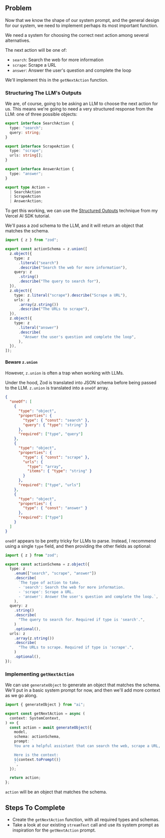 ## Problem

Now that we know the shape of our system prompt, and the general design for our system, we need to implement perhaps its most important function.

We need a system for choosing the correct next action among several alternatives.

The next action will be one of:

- `search`: Search the web for more information
- `scrape`: Scrape a URL
- `answer`: Answer the user's question and complete the loop

We'll implement this in the `getNextAction` function.

### Structuring The LLM's Outputs

We are, of course, going to be asking an LLM to choose the next action for us. This means we're going to need a very structured response from the LLM: one of three possible objects:

```ts
export interface SearchAction {
  type: "search";
  query: string;
}

export interface ScrapeAction {
  type: "scrape";
  urls: string[];
}

export interface AnswerAction {
  type: "answer";
}

export type Action =
  | SearchAction
  | ScrapeAction
  | AnswerAction;
```

To get this working, we can use the [Structured Outputs](https://www.aihero.dev/structured-outputs-with-vercel-ai-sdk) technique from my Vercel AI SDK tutorial.

We'll pass a zod schema to the LLM, and it will return an object that matches the schema.

```ts
import { z } from "zod";

export const actionSchema = z.union([
  z.object({
    type: z
      .literal("search")
      .describe("Search the web for more information"),
    query: z
      .string()
      .describe("The query to search for"),
  }),
  z.object({
    type: z.literal("scrape").describe("Scrape a URL"),
    urls: z
      .array(z.string())
      .describe("The URLs to scrape"),
  }),
  z.object({
    type: z
      .literal("answer")
      .describe(
        "Answer the user's question and complete the loop",
      ),
  }),
]);
```

#### Beware `z.union`

However, `z.union` is often a trap when working with LLMs.

Under the hood, Zod is translated into JSON schema before being passed to the LLM. `z.union` is translated into a `oneOf` array.

```json
{
  "oneOf": [
    {
      "type": "object",
      "properties": {
        "type": { "const": "search" },
        "query": { "type": "string" }
      },
      "required": ["type", "query"]
    },
    {
      "type": "object",
      "properties": {
        "type": { "const": "scrape" },
        "urls": {
          "type": "array",
          "items": { "type": "string" }
        }
      },
      "required": ["type", "urls"]
    },
    {
      "type": "object",
      "properties": {
        "type": { "const": "answer" }
      },
      "required": ["type"]
    }
  ]
}
```

`oneOf` appears to be pretty tricky for LLMs to parse. Instead, I recommend using a single `type` field, and then providing the other fields as optional:

```ts
import { z } from "zod";

export const actionSchema = z.object({
  type: z
    .enum(["search", "scrape", "answer"])
    .describe(
      `The type of action to take.
      - 'search': Search the web for more information.
      - 'scrape': Scrape a URL.
      - 'answer': Answer the user's question and complete the loop.`,
    ),
  query: z
    .string()
    .describe(
      "The query to search for. Required if type is 'search'.",
    )
    .optional(),
  urls: z
    .array(z.string())
    .describe(
      "The URLs to scrape. Required if type is 'scrape'.",
    )
    .optional(),
});
```

### Implementing `getNextAction`

We can use `generateObject` to generate an object that matches the schema. We'll put in a basic system prompt for now, and then we'll add more context as we go along.

```ts
import { generateObject } from "ai";

export const getNextAction = async (
  context: SystemContext,
) => {
  const action = await generateObject({
    model,
    schema: actionSchema,
    prompt: `
    You are a helpful assistant that can search the web, scrape a URL, or answer the user's question.

    Here is the context:
    ${context.toPrompt()}
    `,
  });

  return action;
};
```

`action` will be an object that matches the schema.

## Steps To Complete

- Create the `getNextAction` function, with all required types and schemas.
- Take a look at our existing `streamText` call and use its system prompt as inspiration for the `getNextAction` prompt.
